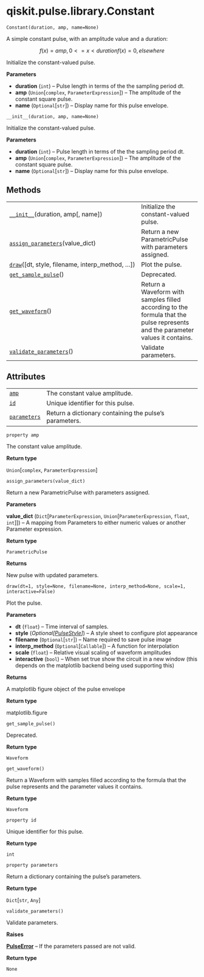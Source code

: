 <span id="qiskit-pulse-library-constant" />

# qiskit.pulse.library.Constant

`Constant(duration, amp, name=None)`

A simple constant pulse, with an amplitude value and a duration:

$$
f(x) = amp    ,  0 <= x < duration
f(x) = 0      ,  elsewhere
$$

Initialize the constant-valued pulse.

**Parameters**

*   **duration** (`int`) – Pulse length in terms of the the sampling period dt.
*   **amp** (`Union`\[`complex`, `ParameterExpression`]) – The amplitude of the constant square pulse.
*   **name** (`Optional`\[`str`]) – Display name for this pulse envelope.

`__init__(duration, amp, name=None)`

Initialize the constant-valued pulse.

**Parameters**

*   **duration** (`int`) – Pulse length in terms of the the sampling period dt.
*   **amp** (`Union`\[`complex`, `ParameterExpression`]) – The amplitude of the constant square pulse.
*   **name** (`Optional`\[`str`]) – Display name for this pulse envelope.

## Methods

|                                                                                                                                        |                                                                                                                                |
| -------------------------------------------------------------------------------------------------------------------------------------- | ------------------------------------------------------------------------------------------------------------------------------ |
| [`__init__`](#qiskit.pulse.library.Constant.__init__ "qiskit.pulse.library.Constant.__init__")(duration, amp\[, name])                 | Initialize the constant-valued pulse.                                                                                          |
| [`assign_parameters`](#qiskit.pulse.library.Constant.assign_parameters "qiskit.pulse.library.Constant.assign_parameters")(value\_dict) | Return a new ParametricPulse with parameters assigned.                                                                         |
| [`draw`](#qiskit.pulse.library.Constant.draw "qiskit.pulse.library.Constant.draw")(\[dt, style, filename, interp\_method, …])          | Plot the pulse.                                                                                                                |
| [`get_sample_pulse`](#qiskit.pulse.library.Constant.get_sample_pulse "qiskit.pulse.library.Constant.get_sample_pulse")()               | Deprecated.                                                                                                                    |
| [`get_waveform`](#qiskit.pulse.library.Constant.get_waveform "qiskit.pulse.library.Constant.get_waveform")()                           | Return a Waveform with samples filled according to the formula that the pulse represents and the parameter values it contains. |
| [`validate_parameters`](#qiskit.pulse.library.Constant.validate_parameters "qiskit.pulse.library.Constant.validate_parameters")()      | Validate parameters.                                                                                                           |

## Attributes

|                                                                                                      |                                                        |
| ---------------------------------------------------------------------------------------------------- | ------------------------------------------------------ |
| [`amp`](#qiskit.pulse.library.Constant.amp "qiskit.pulse.library.Constant.amp")                      | The constant value amplitude.                          |
| [`id`](#qiskit.pulse.library.Constant.id "qiskit.pulse.library.Constant.id")                         | Unique identifier for this pulse.                      |
| [`parameters`](#qiskit.pulse.library.Constant.parameters "qiskit.pulse.library.Constant.parameters") | Return a dictionary containing the pulse’s parameters. |

`property amp`

The constant value amplitude.

**Return type**

`Union`\[`complex`, `ParameterExpression`]

`assign_parameters(value_dict)`

Return a new ParametricPulse with parameters assigned.

**Parameters**

**value\_dict** (`Dict`\[`ParameterExpression`, `Union`\[`ParameterExpression`, `float`, `int`]]) – A mapping from Parameters to either numeric values or another Parameter expression.

**Return type**

`ParametricPulse`

**Returns**

New pulse with updated parameters.

`draw(dt=1, style=None, filename=None, interp_method=None, scale=1, interactive=False)`

Plot the pulse.

**Parameters**

*   **dt** (`float`) – Time interval of samples.
*   **style** (*Optional\[*[*PulseStyle*](qiskit.visualization.pulse.qcstyle#PulseStyle "qiskit.visualization.pulse.qcstyle.PulseStyle")*]*) – A style sheet to configure plot appearance
*   **filename** (`Optional`\[`str`]) – Name required to save pulse image
*   **interp\_method** (`Optional`\[`Callable`]) – A function for interpolation
*   **scale** (`float`) – Relative visual scaling of waveform amplitudes
*   **interactive** (`bool`) – When set true show the circuit in a new window (this depends on the matplotlib backend being used supporting this)

**Returns**

A matplotlib figure object of the pulse envelope

**Return type**

matplotlib.figure

`get_sample_pulse()`

Deprecated.

**Return type**

`Waveform`

`get_waveform()`

Return a Waveform with samples filled according to the formula that the pulse represents and the parameter values it contains.

**Return type**

`Waveform`

`property id`

Unique identifier for this pulse.

**Return type**

`int`

`property parameters`

Return a dictionary containing the pulse’s parameters.

**Return type**

`Dict`\[`str`, `Any`]

`validate_parameters()`

Validate parameters.

**Raises**

[**PulseError**](qiskit.pulse.PulseError#qiskit.pulse.PulseError "qiskit.pulse.PulseError") – If the parameters passed are not valid.

**Return type**

`None`
